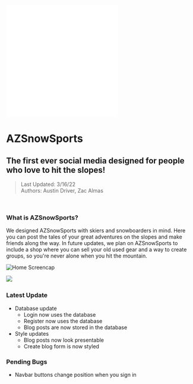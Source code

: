<img src="https://github.com/ThatGhostToast/AZSnowSports/blob/main/src/main/resources/static/assets/images/AZSnowSports-logos_white.png" width="300" height="300"> </br>
# AZSnowSports
## The first ever social media designed for people who love to hit the slopes!
> Last Updated: 3/16/22</br>
> Authors: Austin Driver, Zac Almas
</br>

### What is AZSnowSports?
We designed AZSnowSports with skiers and snowboarders in mind. Here you can post the tales of your great adventures on the slopes and make friends along the way. In future updates, we plan on AZSnowSports to include a shop where you can sell your old used gear and a way to create groups, so you're never alone when you hit the mountain.

![Home Screencap](https://github.com/ThatGhostToast/AZSnowSports/blob/main/readme%20assets/NewVideo.gif)

<img src="ScreenShotOfTimeline.png">

### Latest Update
* Database update
  - Login now uses the database
  - Register now uses the database
  - Blog posts are now stored in the database
* Style updates 
  - Blog posts now look presentable
  - Create blog form is now styled

### Pending Bugs
* Navbar buttons change position when you sign in
